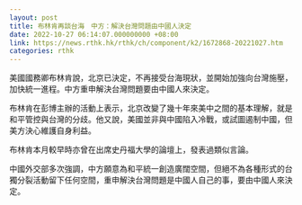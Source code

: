 ```yaml
---
layout: post
title: 布林肯再談台海　中方：解決台灣問題由中國人決定
date: 2022-10-27 06:14:07.000000000 +08:00
link: https://news.rthk.hk/rthk/ch/component/k2/1672868-20221027.htm
categories: rthk
---
```


美國國務卿布林肯說，北京已決定，不再接受台海現狀，並開始加強向台灣施壓，加快統一進程。中方重申解決台灣問題要由中國人來決定。

布林肯在彭博主辦的活動上表示，北京改變了幾十年來美中之間的基本理解，就是和平管控與台灣的分歧。他又說，美國並非與中國陷入冷戰，或試圖遏制中國，但美方決心維護自身利益。

布林肯本月較早時亦曾在出席史丹福大學的論壇上，發表過類似言論。

中國外交部多次強調，中方願意為和平統一創造廣闊空間，但絕不為各種形式的台獨分裂活動留下任何空間，重申解決台灣問題是中國人自己的事，要由中國人來決定。
